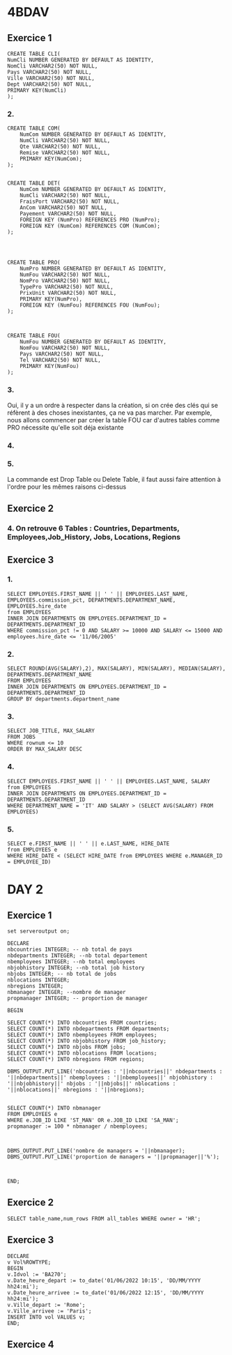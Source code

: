 # 4BDAV

## Exercice 1
```
CREATE TABLE CLI(
NumCli NUMBER GENERATED BY DEFAULT AS IDENTITY,
NomCli VARCHAR2(50) NOT NULL,
Pays VARCHAR2(50) NOT NULL,
Ville VARCHAR2(50) NOT NULL,
Dept VARCHAR2(50) NOT NULL,
PRIMARY KEY(NumCli)
);
```

### 2.

```
CREATE TABLE COM(
    NumCom NUMBER GENERATED BY DEFAULT AS IDENTITY,
    NumCli VARCHAR2(50) NOT NULL,
    Qte VARCHAR2(50) NOT NULL,
    Remise VARCHAR2(50) NOT NULL,
    PRIMARY KEY(NumCom);
);


CREATE TABLE DET(
    NumCom NUMBER GENERATED BY DEFAULT AS IDENTITY,
    NumCli VARCHAR2(50) NOT NULL,
    FraisPort VARCHAR2(50) NOT NULL,
    AnCom VARCHAR2(50) NOT NULL,
    Payement VARCHAR2(50) NOT NULL,
    FOREIGN KEY (NumPro) REFERENCES PRO (NumPro);
    FOREIGN KEY (NumCom) REFERENCES COM (NumCom);
);




CREATE TABLE PRO(
    NumPro NUMBER GENERATED BY DEFAULT AS IDENTITY,
    NumFou VARCHAR2(50) NOT NULL,
    NomPro VARCHAR2(50) NOT NULL,
    TypePro VARCHAR2(50) NOT NULL,
    PrixUnit VARCHAR2(50) NOT NULL,
    PRIMARY KEY(NumPro),
    FOREIGN KEY (NumFou) REFERENCES FOU (NumFou);
);



CREATE TABLE FOU(
    NumFou NUMBER GENERATED BY DEFAULT AS IDENTITY,
    NomFou VARCHAR2(50) NOT NULL,
    Pays VARCHAR2(50) NOT NULL,
    Tel VARCHAR2(50) NOT NULL,
    PRIMARY KEY(NumFou)
);

```



### 3.
Oui, il y a un ordre à respecter dans la création, si on crée des clés qui se réfèrent à des choses inexistantes, ça ne va pas marcher.
Par exemple, nous allons commencer par créer la table FOU car d'autres tables comme PRO nécessite qu'elle soit déja existante

### 4.

### 5.
La commande est Drop Table ou Delete Table, il faut aussi faire attention à l'ordre pour les mêmes raisons ci-dessus

## Exercice 2

### 4. On retrouve 6 Tables : Countries, Departments, Employees,Job_History, Jobs, Locations, Regions

## Exercice 3

### 1.
```
SELECT EMPLOYEES.FIRST_NAME || ' ' || EMPLOYEES.LAST_NAME, EMPLOYEES.commission_pct, DEPARTMENTS.DEPARTMENT_NAME, EMPLOYEES.hire_date
from EMPLOYEES
INNER JOIN DEPARTMENTS ON EMPLOYEES.DEPARTMENT_ID = DEPARTMENTS.DEPARTMENT_ID
WHERE commission_pct != 0 AND SALARY >= 10000 AND SALARY <= 15000 AND employees.hire_date <= '11/06/2005'
```

### 2.
```
SELECT ROUND(AVG(SALARY),2), MAX(SALARY), MIN(SALARY), MEDIAN(SALARY), DEPARTMENTS.DEPARTMENT_NAME
FROM EMPLOYEES
INNER JOIN DEPARTMENTS ON EMPLOYEES.DEPARTMENT_ID = DEPARTMENTS.DEPARTMENT_ID
GROUP BY departments.department_name
```

### 3.
```
SELECT JOB_TITLE, MAX_SALARY
FROM JOBS
WHERE rownum <= 10
ORDER BY MAX_SALARY DESC
```
### 4.

```
SELECT EMPLOYEES.FIRST_NAME || ' ' || EMPLOYEES.LAST_NAME, SALARY
from EMPLOYEES
INNER JOIN DEPARTMENTS ON EMPLOYEES.DEPARTMENT_ID = DEPARTMENTS.DEPARTMENT_ID
WHERE DEPARTMENT_NAME = 'IT' AND SALARY > (SELECT AVG(SALARY) FROM EMPLOYEES)
```

### 5.

```
SELECT e.FIRST_NAME || ' ' || e.LAST_NAME, HIRE_DATE
from EMPLOYEES e
WHERE HIRE_DATE < (SELECT HIRE_DATE from EMPLOYEES WHERE e.MANAGER_ID = EMPLOYEE_ID)
```

# DAY 2

## Exercice 1
```
set serveroutput on;

DECLARE
nbcountries INTEGER; -- nb total de pays
nbdepartments INTEGER; --nb total departement
nbemployees INTEGER; --nb total employees
nbjobhistory INTEGER; --nb total job history
nbjobs INTEGER; -- nb total de jobs
nblocations INTEGER;
nbregions INTEGER;
nbmanager INTEGER; --nombre de manager
propmanager INTEGER; -- proportion de manager

BEGIN

SELECT COUNT(*) INTO nbcountries FROM countries;
SELECT COUNT(*) INTO nbdepartments FROM departments;
SELECT COUNT(*) INTO nbemployees FROM employees;
SELECT COUNT(*) INTO nbjobhistory FROM job_history;
SELECT COUNT(*) INTO nbjobs FROM jobs;
SELECT COUNT(*) INTO nblocations FROM locations;
SELECT COUNT(*) INTO nbregions FROM regions;

DBMS_OUTPUT.PUT_LINE('nbcountries : '||nbcountries||' nbdepartments : '||nbdepartments||' nbemployees : '||nbemployees||' nbjobhistory : '||nbjobhistory||' nbjobs : '||nbjobs||' nblocations : '||nblocations||' nbregions : '||nbregions);


SELECT COUNT(*) INTO nbmanager
FROM EMPLOYEES e
WHERE e.JOB_ID LIKE 'ST_MAN' OR e.JOB_ID LIKE 'SA_MAN';
propmanager := 100 * nbmanager / nbemployees;



DBMS_OUTPUT.PUT_LINE('nombre de managers = '||nbmanager);
DBMS_OUTPUT.PUT_LINE('proportion de managers = '||propmanager||'%');



END;

```
## Exercice 2

```
SELECT table_name,num_rows FROM all_tables WHERE owner = 'HR';
```

## Exercice 3

```
DECLARE
v Vol%ROWTYPE;
BEGIN
v.Idvol := 'BA270';
v.Date_heure_depart := to_date('01/06/2022 10:15', 'DD/MM/YYYY hh24:mi');
v.Date_heure_arrivee := to_date('01/06/2022 12:15', 'DD/MM/YYYY hh24:mi');
v.Ville_depart := 'Rome';
v.Ville_arrivee := 'Paris';
INSERT INTO vol VALUES v;
END;
```

## Exercice 4
